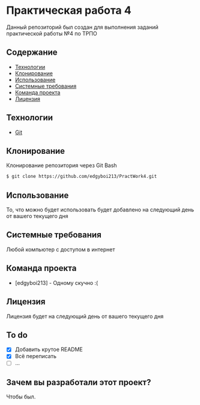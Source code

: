 # Практическая работа 4
Данный репозиторий был создан для выполнения заданий практической работы №4 по ТРПО

## Содержание
- [Технологии](#технологии)
- [Клонирование](#клонирование)
- [Использование](#использование)
- [Системные требования](#системные-требования)
- [Команда проекта](#команда-проекта)
- [Лицензия](#лицензия)

## Технологии
- [Git](https://git-scm.com/)

## Клонирование
Клонирование репозитория через Git Bash
```sh
$ git clone https://github.com/edgyboi213/PractWork4.git
```

## Использование
То, что можно будет использовать будет добавлено на следующий день от вашего текущего дня

## Системные требования
Любой компьютер с доступом в интернет

## Команда проекта
- [edgyboi213] - Одному скучно :(

## Лицензия
Лицензия будет на следующий день от вашего текущего дня

## To do
- [x] Добавить крутое README
- [x] Всё переписать
- [ ] ...

## Зачем вы разработали этот проект?
Чтобы был.
